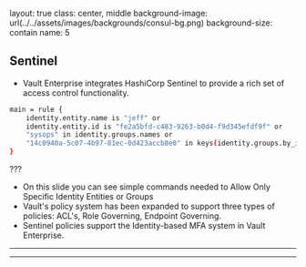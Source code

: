 layout: true
class: center, middle
background-image: url(../../assets/images/backgrounds/consul-bg.png)
background-size: contain
name: 5

## Sentinel 
- Vault Enterprise integrates HashiCorp Sentinel to provide a rich set of access control functionality.

```bash
main = rule {
    identity.entity.name is "jeff" or
    identity.entity.id is "fe2a5bfd-c483-9263-b0d4-f9d345efdf9f" or
    "sysops" in identity.groups.names or
    "14c0940a-5c07-4b97-81ec-0d423accb8e0" in keys(identity.groups.by_id)
}

````

???

- On this slide you can see simple commands needed to Allow Only Specific Identity Entities or Groups
- Vault's policy system has been expanded to support three types of policies: ACL's, Role Governing, Endpoint Governing.
- Sentinel policies support the Identity-based MFA system in Vault Enterprise. 

---
---